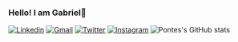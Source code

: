 ### Hello! I am Gabriel👋

[![Linkedin](https://img.shields.io/badge/LinkedIn-0077B5?style=for-the-badge&logo=linkedin&logoColor=white)](https://www.linkedin.com/in/gabriel-pontes-de-oliveira-9713a7242/)
[![Gmail](https://img.shields.io/badge/Gmail-D14836?style=for-the-badge&logo=gmail&logoColor=white)](pontesgabrieloliveira@gmail.com)
[![Twitter](https://img.shields.io/badge/Twitter-1DA1F2?style=for-the-badge&logo=twitter&logoColor=white)](https://twitter.com/PontesOliv)
[![Instagram](https://img.shields.io/badge/Instagram-E4405F?style=for-the-badge&logo=instagram&logoColor=white)](https://www.instagram.com/gabriel_pontes22/)
![Pontes's GitHub stats](https://github-readme-stats.vercel.app/api?username=PontesGabriel&theme=vue-dark&show_icons=true)
